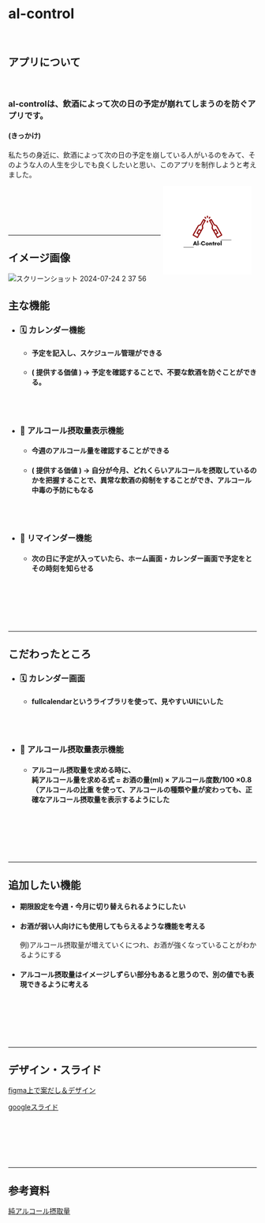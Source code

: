 # al-control

<br>

## アプリについて
<br>

### al-controlは、飲酒によって次の日の予定が崩れてしまうのを防ぐアプリです。

#### (きっかけ)

私たちの身近に、飲酒によって次の日の予定を崩している人がいるのをみて、そのような人の人生を少しでも良くしたいと思い、このアプリを制作しようと考えました。

<div style="float: right; margin: 0 10px 10px 5px;">
  <img src="/al_control/beer/static/images/icon.png" width="180" height="180">
</div>

<br>
<br>
<br>
<br>
<br>

***

## イメージ画像

![スクリーンショット 2024-07-24 2 37 56](https://github.com/user-attachments/assets/18865439-b6a0-4d4c-9f20-172efac67183)


## 主な機能

- ### 🗓️ カレンダー機能

  - #### 予定を記入し、スケジュール管理ができる

  - #### ( 提供する価値 ) → 予定を確認することで、不要な飲酒を防ぐことができる。

  <br>
  <br>

- ### 🍺 アルコール摂取量表示機能

  - #### 今週のアルコール量を確認することができる

  - #### ( 提供する価値 ) → 自分が今月、どれくらいアルコールを摂取しているのかを把握することで、異常な飲酒の抑制をすることができ、アルコール中毒の予防にもなる

  <br>
  <br>

- ### 📣 リマインダー機能

  - #### 次の日に予定が入っていたら、ホーム画面・カレンダー画面で予定をとその時刻を知らせる

<br>
<br>
<br>
<br>
<br>

***
## こだわったところ

- ### 🗓️ カレンダー画面

  - #### fullcalendarというライブラリを使って、見やすいUIにいした

<br>
<br>

- ### 🍺 アルコール摂取量表示機能

  - #### アルコール摂取量を求める時に、<br>純アルコール量を求める式 = お酒の量(ml) × アルコール度数/100 ×0.8（アルコールの比重 を使って、アルコールの種類や量が変わっても、正確なアルコール摂取量を表示するようにした

<br>
<br>
<br>
<br>
<br>

***
## 追加したい機能

- #### 期限設定を今週・今月に切り替えられるようにしたい

- #### お酒が弱い人向けにも使用してもらえるような機能を考える
  例)アルコール摂取量が増えていくにつれ、お酒が強くなっていることがわかるようにする

- #### アルコール摂取量はイメージしずらい部分もあると思うので、別の値でも表現できるように考える

<br>
<br>
<br>
<br>
<br>

***
## デザイン・スライド

[figma上で案だし＆デザイン](https://www.figma.com/design/FTC0NU4bYHqHsCeAJIqDD6/al-control?node-id=0-1&t=H1m7CwkQNXIS8h6u-1)

[googleスライド](https://docs.google.com/presentation/d/1spdKucpLVpqX38Bagf0nOuYYMVQTLgUV5BkQ409BLf8/edit?usp=sharing)

<br>
<br>
<br>
<br>
<br>

***
## 参考資料

[純アルコール摂取量](https://www.suntory.co.jp/arp/proper_quantitiy/)


<br>
<br>
<br>
<br>
<br>
